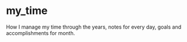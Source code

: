 my_time
=======

How I manage my time through the years, notes for every day, goals and accomplishments for month.